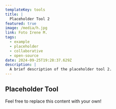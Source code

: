```yaml
---
templateKey: tools
title: |
  Placeholder Tool 2
featured: true
image: /media/h.jpg
link: Foto Irene M.
tags:
  - example
  - placeholder
  - collaborative
  - open-source
date: 2024-09-25T19:28:37.629Z
description: |
  A brief description of the placeholder tool 2.
---
```


## Placeholder Tool

Feel free to replace this content with your own!
